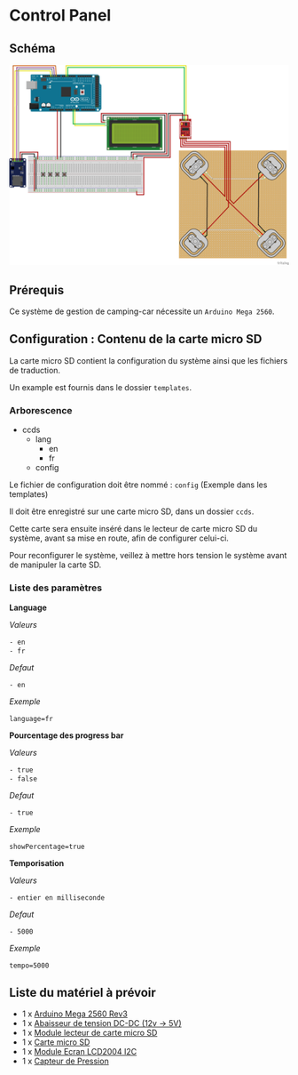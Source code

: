 # Control Panel

## Schéma

![Control Panel Schema](schema/schema_bb.png)

## Prérequis

Ce système de gestion de camping-car nécessite un `Arduino Mega 2560`.

## Configuration : Contenu de la carte micro SD

La carte micro SD contient la configuration du système ainsi que les fichiers de traduction.

Un example est fournis dans le dossier `templates`.

### Arborescence

- ccds
    - lang
        - en
        - fr
    - config

Le fichier de configuration doit être nommé : `config` (Exemple dans les templates)

Il doit être enregistré sur une carte micro SD, dans un dossier `ccds`.

Cette carte sera ensuite inséré dans le lecteur de carte micro SD du système, avant sa mise en route, afin de configurer celui-ci.

Pour reconfigurer le système, veillez à mettre hors tension le système avant de manipuler la carte SD.

### Liste des paramètres

__Language__

*Valeurs*

    - en
    - fr

*Defaut*

    - en

*Exemple*

    language=fr

__Pourcentage des progress bar__

*Valeurs*

    - true
    - false

*Defaut*

    - true

*Exemple*

    showPercentage=true

__Temporisation__

*Valeurs*

    - entier en milliseconde

*Defaut*

    - 5000

*Exemple*

    tempo=5000

## Liste du matériel à prévoir

- 1 x [Arduino Mega 2560 Rev3](https://www.amazon.fr/dp/B0046AMGW0)
- 1 x [Abaisseur de tension DC-DC (12v -> 5V)](https://www.amazon.fr/dp/B08Q3GQQZ7)
- 1 x [Module lecteur de carte micro SD](https://www.amazon.fr/dp/B06X1DX5WS)
- 1 x [Carte micro SD](https://www.amazon.fr/dp/B008RDCC26)
- 1 x [Module Ecran LCD2004 I2C](https://www.amazon.fr/dp/B07QNKCLJM)
- 1 x [Capteur de Pression](https://www.amazon.fr/dp/B096WB8792)